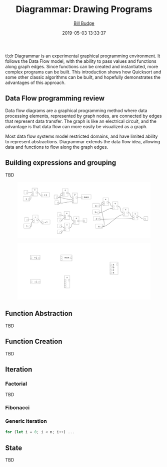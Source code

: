 ﻿---
title: 'Diagrammar: Drawing Programs'
author: '[Bill Budge](https://twitter.com/billb)'
avatars:
  - bill budge
date: 2019-05-03 13:33:37
---
tl;dr Diagrammar is an experimental graphical programming environment. It follows the Data Flow model, with the ability to pass values and functions along graph edges. Since functions can be created and instantiated, more complex programs can be built. This introduction shows how Quicksort and some other classic algorithms can be built, and hopefully demonstrates the advantages of this approach.

## Data Flow programming review

Data flow diagrams are a graphical programming method where data processing elements, represented by graph nodes, are connected by edges that represent data transfer. The graph is like an electrical circuit, and the advantage is that data flow can more easily be visualized as a graph.

Most data flow systems model restricted domains, and have limited ability to represent abstractions. Diagrammar extends the data flow idea, allowing data and functions to flow along the graph edges.

## Building expressions and grouping

TBD

<figure>
  <img src="/resources/basic_grouping.png"  alt="" title="Basic Grouping.">
</figure>

<figure>
  <img src="/resources/basic_grouping2.png"  alt="" title="Basic Grouping (continued).">
</figure>

## Function Abstraction

TBD

## Function Creation

TBD

## Iteration

### Factorial

TBD

### Fibonacci

### Generic iteration

```js
for (let i = 0; i < n; i++) ...
```

## State

TBD

